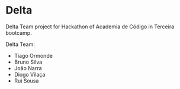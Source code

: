 # Delta
Delta Team project for Hackathon of Academia de Código in Terceira bootcamp.

Delta Team:
  - Tiago Ormonde
  - Bruno Silva
  - João Narra
  - Diogo Vilaça
  - Rui Sousa
